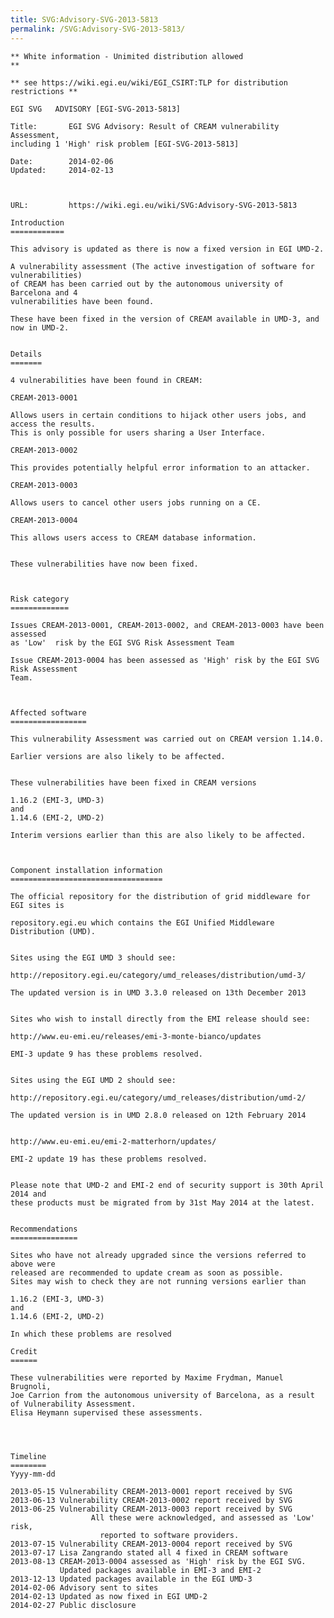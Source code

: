 ```yaml
---
title: SVG:Advisory-SVG-2013-5813
permalink: /SVG:Advisory-SVG-2013-5813/
---
```


    ** White information - Unimited distribution allowed                        **

    ** see https://wiki.egi.eu/wiki/EGI_CSIRT:TLP for distribution restrictions **

    EGI SVG   ADVISORY [EGI-SVG-2013-5813]

    Title:       EGI SVG Advisory: Result of CREAM vulnerability Assessment,
    including 1 'High' risk problem [EGI-SVG-2013-5813]

    Date:        2014-02-06
    Updated:     2014-02-13



    URL:         https://wiki.egi.eu/wiki/SVG:Advisory-SVG-2013-5813

    Introduction
    ============

    This advisory is updated as there is now a fixed version in EGI UMD-2.

    A vulnerability assessment (The active investigation of software for vulnerabilities)
    of CREAM has been carried out by the autonomous university of Barcelona and 4
    vulnerabilities have been found.

    These have been fixed in the version of CREAM available in UMD-3, and now in UMD-2.


    Details
    =======

    4 vulnerabilities have been found in CREAM:

    CREAM-2013-0001

    Allows users in certain conditions to hijack other users jobs, and access the results.
    This is only possible for users sharing a User Interface.

    CREAM-2013-0002

    This provides potentially helpful error information to an attacker.

    CREAM-2013-0003

    Allows users to cancel other users jobs running on a CE.

    CREAM-2013-0004

    This allows users access to CREAM database information.


    These vulnerabilities have now been fixed.



    Risk category
    =============

    Issues CREAM-2013-0001, CREAM-2013-0002, and CREAM-2013-0003 have been assessed
    as 'Low'  risk by the EGI SVG Risk Assessment Team

    Issue CREAM-2013-0004 has been assessed as 'High' risk by the EGI SVG Risk Assessment
    Team.



    Affected software
    =================

    This vulnerability Assessment was carried out on CREAM version 1.14.0.

    Earlier versions are also likely to be affected.


    These vulnerabilities have been fixed in CREAM versions

    1.16.2 (EMI-3, UMD-3)
    and
    1.14.6 (EMI-2, UMD-2)

    Interim versions earlier than this are also likely to be affected.



    Component installation information
    ==================================

    The official repository for the distribution of grid middleware for EGI sites is

    repository.egi.eu which contains the EGI Unified Middleware Distribution (UMD).


    Sites using the EGI UMD 3 should see:

    http://repository.egi.eu/category/umd_releases/distribution/umd-3/

    The updated version is in UMD 3.3.0 released on 13th December 2013


    Sites who wish to install directly from the EMI release should see:

    http://www.eu-emi.eu/releases/emi-3-monte-bianco/updates

    EMI-3 update 9 has these problems resolved.


    Sites using the EGI UMD 2 should see:

    http://repository.egi.eu/category/umd_releases/distribution/umd-2/

    The updated version is in UMD 2.8.0 released on 12th February 2014


    http://www.eu-emi.eu/emi-2-matterhorn/updates/

    EMI-2 update 19 has these problems resolved.


    Please note that UMD-2 and EMI-2 end of security support is 30th April 2014 and
    these products must be migrated from by 31st May 2014 at the latest.


    Recommendations
    ===============

    Sites who have not already upgraded since the versions referred to above were
    released are recommended to update cream as soon as possible.
    Sites may wish to check they are not running versions earlier than

    1.16.2 (EMI-3, UMD-3)
    and
    1.14.6 (EMI-2, UMD-2)

    In which these problems are resolved

    Credit
    ======

    These vulnerabilities were reported by Maxime Frydman, Manuel Brugnoli,
    Joe Carrion from the autonomous university of Barcelona, as a result
    of Vulnerability Assessment.
    Elisa Heymann supervised these assessments.




    Timeline
    ========
    Yyyy-mm-dd

    2013-05-15 Vulnerability CREAM-2013-0001 report received by SVG
    2013-06-13 Vulnerability CREAM-2013-0002 report received by SVG
    2013-06-25 Vulnerability CREAM-2013-0003 report received by SVG
                      All these were acknowledged, and assessed as 'Low' risk,
                        reported to software providers.
    2013-07-15 Vulnerability CREAM-2013-0004 report received by SVG
    2013-07-17 Lisa Zangrando stated all 4 fixed in CREAM software
    2013-08-13 CREAM-2013-0004 assessed as 'High' risk by the EGI SVG.
               Updated packages available in EMI-3 and EMI-2
    2013-12-13 Updated packages available in the EGI UMD-3
    2014-02-06 Advisory sent to sites
    2014-02-13 Updated as now fixed in EGI UMD-2
    2014-02-27 Public disclosure